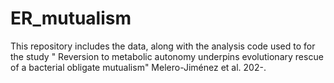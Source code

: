 # ER_mutualism
This repository includes the data, along with the analysis code used to for the study " Reversion to metabolic autonomy underpins evolutionary rescue of a bacterial obligate mutualism" Melero-Jiménez et al. 202-.
